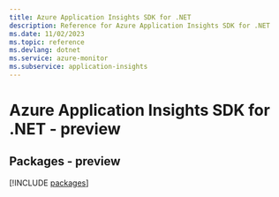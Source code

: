```yaml
---
title: Azure Application Insights SDK for .NET
description: Reference for Azure Application Insights SDK for .NET
ms.date: 11/02/2023
ms.topic: reference
ms.devlang: dotnet
ms.service: azure-monitor
ms.subservice: application-insights
---
```

# Azure Application Insights SDK for .NET - preview
## Packages - preview
[!INCLUDE [packages](application-insights-index.md)]